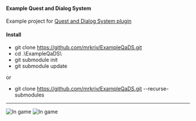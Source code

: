 #### Example Quest and Dialog System
Example project for [Quest and Dialog System plugin](https://github.com/mrkriv/QaDS)


#### Install

 - git clone https://github.com/mrkriv/ExampleQaDS.git
 - cd .\ExampleQaDS\
 - git submodule init
 - git submodule update
 
 or
 
 - git clone https://github.com/mrkriv/ExampleQaDS.git --recurse-submodules
 
---
 
![In game](https://raw.githubusercontent.com/mrkriv/QaDS/master/docs/images/DialogExample.png)
![In game](https://raw.githubusercontent.com/mrkriv/QaDS/master/docs/images/QuestList.png)
